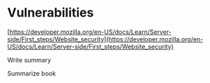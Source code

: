 # Vulnerabilities

[https://developer.mozilla.org/en-US/docs/Learn/Server-side/First_steps/Website_security](https://developer.mozilla.org/en-US/docs/Learn/Server-side/First_steps/Website_security)

Write summary

Summarize book
<!--stackedit_data:
eyJoaXN0b3J5IjpbLTE1ODc4Mjk4MzFdfQ==
-->